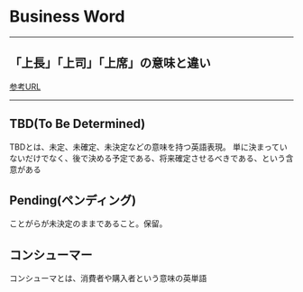 # Business Word

---

## 「上長」「上司」「上席」の意味と違い

[参考URL](https://business-textbooks.com/zyouchou-zyoushi-zyouseki/)

---

## TBD(To Be Determined)

TBDとは、未定、未確定、未決定などの意味を持つ英語表現。 単に決まっていないだけでなく、後で決める予定である、将来確定させるべきである、という含意がある

## Pending(ペンディング)

ことがらが未決定のままであること。保留。

## コンシューマー

コンシューマとは、消費者や購入者という意味の英単語
